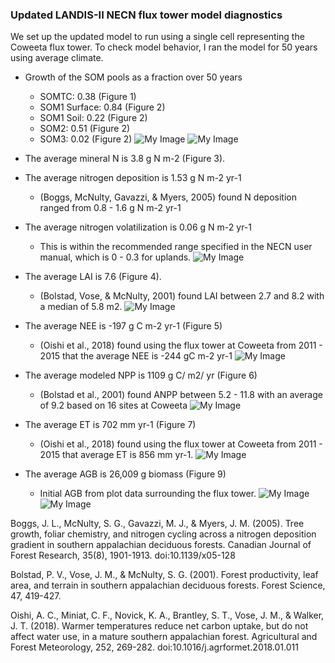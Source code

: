 ### Updated LANDIS-II NECN flux tower model diagnostics ###

We set up the updated model to run using a single cell representing the Coweeta flux tower. To check model behavior, I ran the model for 50 years using average climate. 

- Growth of the SOM pools as a fraction over 50 years 
    - SOMTC: 0.38 (Figure 1)
    - SOM1 Surface: 0.84 (Figure 2)
    - SOM1 Soil: 0.22 (Figure 2)
    - SOM2: 0.51 (Figure 2)
    - SOM3: 0.02 (Figure 2)
![My Image](/Models/Basic/Diagnostics/FluxTowerFigs/somtc.png)
![My Image](/Models/Basic/Diagnostics/FluxTowerFigs/som_pools.png)

- The average mineral N is 3.8 g N m-2 (Figure 3). 
- The average nitrogen deposition is 1.53 g N m-2 yr-1
    - (Boggs, McNulty, Gavazzi, & Myers, 2005) found N deposition ranged from 0.8 - 1.6 g N m-2 yr-1 
- The average nitrogen volatilization is 0.06 g N m-2 yr-1 
    - This is within the recommended range specified in the NECN user manual, which is  0 - 0.3 for uplands.
![My Image](/Models/Basic/Diagnostics/FluxTowerFigs/mineral_n.png)

- The average LAI is 7.6 (Figure 4). 
    - (Bolstad, Vose, & McNulty, 2001) found LAI between 2.7 and 8.2 with a median of 5.8 m2. 
![My Image](/Models/Basic/Diagnostics/FluxTowerFigs/lai.png)

- The average NEE is -197 g C m-2 yr-1 (Figure 5)
    - (Oishi et al., 2018) found using the flux tower at Coweeta from 2011 - 2015 that the average NEE is -244 gC m-2 yr-1 
![My Image](/Models/Basic/Diagnostics/FluxTowerFigs/nee.png)

- The average modeled NPP is 1109 g C/ m2/ yr (Figure 6)
    - (Bolstad et al., 2001) found ANPP between 5.2 - 11.8 with an average of 9.2 based on 16 sites at Coweeta 
![My Image](/Models/Basic/Diagnostics/FluxTowerFigs/npp.png)

- The average ET is 702 mm yr-1 (Figure 7)
    - (Oishi et al., 2018) found using the flux tower at Coweeta from 2011 - 2015 that average ET is 856 mm yr-1. 
![My Image](/Models/Basic/Diagnostics/FluxTowerFigs/et.png)

- The average AGB is 26,009 g biomass (Figure 9) 
    - Initial AGB from plot data surrounding the flux tower. 
![My Image](/Models/Basic/Diagnostics/FluxTowerFigs/agb.png)
![My Image](/Models/Basic/Diagnostics/FluxTowerFigs/spp_biomass.png)



Boggs, J. L., McNulty, S. G., Gavazzi, M. J., & Myers, J. M. (2005). Tree growth, foliar chemistry, and nitrogen cycling across a nitrogen deposition gradient in southern appalachian deciduous forests. Canadian Journal of Forest Research, 35(8), 1901-1913. doi:10.1139/x05-128

Bolstad, P. V., Vose, J. M., & McNulty, S. G. (2001). Forest productivity, leaf area, and terrain in southern appalachian deciduous forests. Forest Science, 47, 419-427. 

Oishi, A. C., Miniat, C. F., Novick, K. A., Brantley, S. T., Vose, J. M., & Walker, J. T. (2018). Warmer temperatures reduce net carbon uptake, but do not affect water use, in a mature southern appalachian forest. Agricultural and Forest Meteorology, 252, 269-282. doi:10.1016/j.agrformet.2018.01.011


